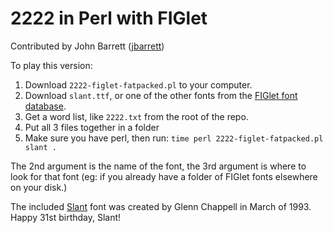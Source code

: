 # 2222 in Perl with FIGlet

Contributed by John Barrett ([jbarrett](https://github.com/jbarrett))

To play this version:
1. Download `2222-figlet-fatpacked.pl` to your computer.
2. Download `slant.ttf`, or one of the other fonts from the [FIGlet font database](http://www.figlet.org/fontdb.cgi).
3. Get a word list, like `2222.txt` from the root of the repo.
4. Put all 3 files together in a folder
5. Make sure you have perl, then run: `time perl 2222-figlet-fatpacked.pl slant .`

The 2nd argument is the name of the font, the 3rd argument is where to look for that font (eg: if you already have a folder of FIGlet fonts elsewhere on your disk.)

The included [Slant](http://www.figlet.org/fontdb_example.cgi?font=slant.flf) font was created by Glenn Chappell in March of 1993. Happy 31st birthday, Slant!
